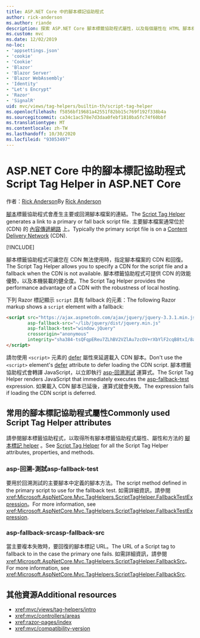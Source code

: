 ```yaml
---
title: ASP.NET Core 中的腳本標記協助程式
author: rick-anderson
ms.author: riande
description: 探索 ASP.NET Core 腳本標籤協助程式屬性，以及每個屬性在 HTML 腳本標記的擴充行為中所扮演的角色。
ms.custom: mvc
ms.date: 12/02/2019
no-loc:
- 'appsettings.json'
- 'cookie'
- 'Cookie'
- 'Blazor'
- 'Blazor Server'
- 'Blazor WebAssembly'
- 'Identity'
- "Let's Encrypt"
- 'Razor'
- 'SignalR'
uid: mvc/views/tag-helpers/builtin-th/script-tag-helper
ms.openlocfilehash: f5856bf19681a42551f82bb15c769f192f338b4a
ms.sourcegitcommit: ca34c1ac578e7d3daa0febf1810ba5fc74f60bbf
ms.translationtype: MT
ms.contentlocale: zh-TW
ms.lasthandoff: 10/30/2020
ms.locfileid: "93053497"
---
```

# <a name="script-tag-helper-in-aspnet-core"></a><span data-ttu-id="9274b-103">ASP.NET Core 中的腳本標記協助程式</span><span class="sxs-lookup"><span data-stu-id="9274b-103">Script Tag Helper in ASP.NET Core</span></span>

<span data-ttu-id="9274b-104">作者：[Rick Anderson](https://twitter.com/RickAndMSFT)</span><span class="sxs-lookup"><span data-stu-id="9274b-104">By [Rick Anderson](https://twitter.com/RickAndMSFT)</span></span>

<span data-ttu-id="9274b-105">[腳本](xref:Microsoft.AspNetCore.Mvc.TagHelpers.ScriptTagHelper)標籤協助程式會產生主要或回溯腳本檔案的連結。</span><span class="sxs-lookup"><span data-stu-id="9274b-105">The [Script Tag Helper](xref:Microsoft.AspNetCore.Mvc.TagHelpers.ScriptTagHelper) generates a link to a primary or fall back script file.</span></span> <span data-ttu-id="9274b-106">主要腳本檔案通常位於 (CDN) 的 [內容傳遞網路](/office365/enterprise/content-delivery-networks#what-exactly-is-a-cdn) 上。</span><span class="sxs-lookup"><span data-stu-id="9274b-106">Typically the primary script file is on a [Content Delivery Network](/office365/enterprise/content-delivery-networks#what-exactly-is-a-cdn) (CDN).</span></span>

[!INCLUDE[](~/includes/cdn.md)]

<span data-ttu-id="9274b-107">腳本標籤協助程式可讓您在 CDN 無法使用時，指定腳本檔案的 CDN 和回復。</span><span class="sxs-lookup"><span data-stu-id="9274b-107">The Script Tag Helper allows you to specify a CDN for the script file and a fallback when the CDN is not available.</span></span> <span data-ttu-id="9274b-108">腳本標籤協助程式可提供 CDN 的效能優勢，以及本機裝載的健全度。</span><span class="sxs-lookup"><span data-stu-id="9274b-108">The Script Tag Helper provides the performance advantage of a CDN with the robustness of local hosting.</span></span>

<span data-ttu-id="9274b-109">下列 Razor 標記顯示 `script` 具有 fallback 的元素：</span><span class="sxs-lookup"><span data-stu-id="9274b-109">The following Razor markup shows a `script` element with a fallback:</span></span>

```html
<script src="https://ajax.aspnetcdn.com/ajax/jquery/jquery-3.3.1.min.js"
        asp-fallback-src="~/lib/jquery/dist/jquery.min.js"
        asp-fallback-test="window.jQuery"
        crossorigin="anonymous"
        integrity="sha384-tsQFqpEReu7ZLhBV2VZlAu7zcOV+rXbYlF2cqB8txI/8aZajjp4Bqd+V6D5IgvKT">
</script>
```

<span data-ttu-id="9274b-110">請勿使用 `<script>` 元素的 [defer](https://developer.mozilla.org/docs/Web/HTML/Element/script) 屬性來延遲載入 CDN 腳本。</span><span class="sxs-lookup"><span data-stu-id="9274b-110">Don't use the `<script>` element's [defer](https://developer.mozilla.org/docs/Web/HTML/Element/script) attribute to defer loading the CDN script.</span></span> <span data-ttu-id="9274b-111">腳本標籤協助程式會轉譯 JavaScript，以立即執行 [asp-回溯測試](#asp-fallback-test) 運算式。</span><span class="sxs-lookup"><span data-stu-id="9274b-111">The Script Tag Helper renders JavaScript that immediately executes the [asp-fallback-test](#asp-fallback-test) expression.</span></span> <span data-ttu-id="9274b-112">如果載入 CDN 腳本已延後，運算式就會失敗。</span><span class="sxs-lookup"><span data-stu-id="9274b-112">The expression fails if loading the CDN script is deferred.</span></span>

## <a name="commonly-used-script-tag-helper-attributes"></a><span data-ttu-id="9274b-113">常用的腳本標記協助程式屬性</span><span class="sxs-lookup"><span data-stu-id="9274b-113">Commonly used Script Tag Helper attributes</span></span>

<span data-ttu-id="9274b-114">請參閱腳本標籤協助程式，以取得所有腳本標籤協助程式屬性、屬性和方法的 [腳本標記 helper](xref:Microsoft.AspNetCore.Mvc.TagHelpers.ScriptTagHelper) 。</span><span class="sxs-lookup"><span data-stu-id="9274b-114">See [Script Tag Helper](xref:Microsoft.AspNetCore.Mvc.TagHelpers.ScriptTagHelper) for all the Script Tag Helper attributes, properties, and methods.</span></span>

### <a name="asp-fallback-test"></a><span data-ttu-id="9274b-115">asp-回溯-測試</span><span class="sxs-lookup"><span data-stu-id="9274b-115">asp-fallback-test</span></span>

<span data-ttu-id="9274b-116">要用於回溯測試的主要腳本中定義的腳本方法。</span><span class="sxs-lookup"><span data-stu-id="9274b-116">The script method defined in the primary script to use for the fallback test.</span></span> <span data-ttu-id="9274b-117">如需詳細資訊，請參閱<xref:Microsoft.AspNetCore.Mvc.TagHelpers.ScriptTagHelper.FallbackTestExpression>。</span><span class="sxs-lookup"><span data-stu-id="9274b-117">For more information, see <xref:Microsoft.AspNetCore.Mvc.TagHelpers.ScriptTagHelper.FallbackTestExpression>.</span></span>

### <a name="asp-fallback-src"></a><span data-ttu-id="9274b-118">asp-fallback-src</span><span class="sxs-lookup"><span data-stu-id="9274b-118">asp-fallback-src</span></span>

<span data-ttu-id="9274b-119">當主要複本失敗時，要回復的腳本標記 URL。</span><span class="sxs-lookup"><span data-stu-id="9274b-119">The URL of a Script tag to fallback to in the case the primary one fails.</span></span> <span data-ttu-id="9274b-120">如需詳細資訊，請參閱<xref:Microsoft.AspNetCore.Mvc.TagHelpers.ScriptTagHelper.FallbackSrc>。</span><span class="sxs-lookup"><span data-stu-id="9274b-120">For more information, see <xref:Microsoft.AspNetCore.Mvc.TagHelpers.ScriptTagHelper.FallbackSrc>.</span></span>

## <a name="additional-resources"></a><span data-ttu-id="9274b-121">其他資源</span><span class="sxs-lookup"><span data-stu-id="9274b-121">Additional resources</span></span>

* <xref:mvc/views/tag-helpers/intro>
* <xref:mvc/controllers/areas>
* <xref:razor-pages/index>
* <xref:mvc/compatibility-version>
